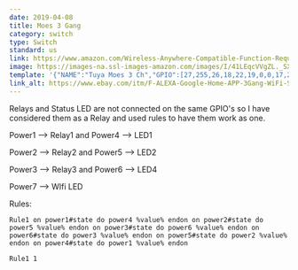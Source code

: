 ```yaml
---
date: 2019-04-08
title: Moes 3 Gang 
category: switch
type: Switch
standard: us
link: https://www.amazon.com/Wireless-Anywhere-Compatible-Function-Required/dp/B07BM1JJDC
image: https://images-na.ssl-images-amazon.com/images/I/41LEqcVVgZL._SX679_.jpg
template: '{"NAME":"Tuya Moes 3 Ch","GPIO":[27,255,26,18,22,19,0,0,17,21,25,23,24],"FLAG":0,"BASE":18}' 
link_alt: https://www.ebay.com/itm/F-ALEXA-Google-Home-APP-3Gang-WiFi-Smart-Panel-Touch-Switch-Remote-Control-Touch/132661136526
---
```


Relays and Status LED are not connected on the same GPIO's so I have considered them as a Relay and used rules to have them work as one.

Power1 --> Relay1 and Power4 --> LED1

Power2 --> Relay2 and Power5 --> LED2

Power3 --> Relay3 and Power6 --> LED4

Power7 --> WIfi LED

Rules: 
```
Rule1 on power1#state do power4 %value% endon on power2#state do power5 %value% endon on power3#state do power6 %value% endon on power6#state do power3 %value% endon on power5#state do power2 %value% endon on power4#state do power1 %value% endon
```
```
Rule1 1
```

